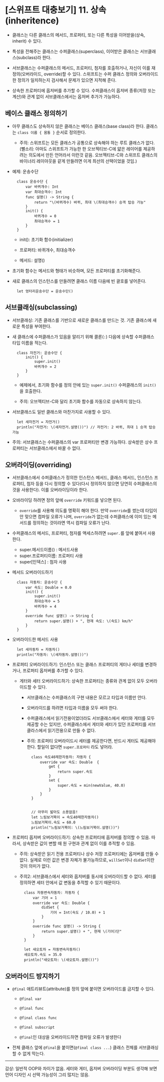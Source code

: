 # [스위프트 대충보기] 11. 상속(inheritence)

- 클래스는 다른 클래스의 메서드, 프로퍼티, 또는 다른 특성을 이어받을(상속, inherit) 수 있다.

- 특성을 전해주는 클래스는 수퍼클래스(superclass), 이어받은 클래스는 서브클래스(subclass)라 한다.

- 서브클래스는 수퍼클래스의 메서드, 프로퍼티, 첨자를 호출하거나, 자신이 이를 재정의(오버라이드, override)할 수 있다. 스위프트는 수퍼 클래스 정의와 오버라이드한 정의가 일치하는지 검사해서 문제가 있으면 지적해 준다.

- 상속한 프로퍼티에 옵저버를 추가할 수 있다. 수퍼클래스이 옵저버 종류(저장 또는 계산)와 관계 없이 서브클래스에서는 옵저버 추가가 가능하다.

## 베이스 클래스 정의하기

- 아무 클래스도 상속하지 않은 클래스는 베이스 클래스(base class)라 한다. 클래스는 `class 이름 { 몸통 }` 순서로 정의한다.

	- 주의: 스위프트는 모든 클래스가 공통으로 상속해야 하는 루트 클래스가 없다. (뻘소리: 아마도 스위프트가 가능한 한 오브젝티브-C에 얇은 레이어를 제공하려는 의도에서 만든 언어라서 이런것 같음. 오브젝티브-C와 스위프트 클래스의 바이너리 레이아웃을 같게 만들려면 이게 최선의 선택이었을 것임.)

- 예제: 운송수단

        class 운송수단 {
            var 바퀴개수: Int
            var 최대승객수: Int
            func 설명() -> String {
                return "\(바퀴개수) 바퀴, 최대 \(최대승객수) 승객 탑승 가능"
            }
            init() {
                바퀴개수 = 0
                최대승객수 = 1
            }
        }

	- init(): 초기화 함수(initializer)

	- 프로퍼티: 바퀴개수, 최대승객수

	- 메서드: 설명()

- 초기화 함수는 메서드와 형태가 비슷하며, 모든 프로퍼티를 초기화해준다.

- 새로 클래스의 인스턴스를 만들려면 클래스 이름 다음에 빈 괄호를 넣어준다.

		let 엉터리운송수단 = 운송수단()

## 서브클래싱(subclassing)

- 서브클래싱: 기존 클래스를 기반으로 새로운 클래스를 만드는 것. 기존 클래스에 새로운 특성을 부여한다.

- 새 클래스에 수퍼클래스가 있음을 알리기 위해 콜론(`:`) 다음에 상속할 수퍼클래스 타입 이름을 적는다.

		class 자전거: 운송수단 {
        	init() {
            	super.init()
                바퀴개수 = 2
            }
        }

	- 예제에서, 초기화 함수를 정의 안에 있는 `super.init()` 수퍼클래스의 `init()`을 호출한다.

	- 주의: 오브젝티브-C와 달리 초기화 함수를 자동으로 상속하지 않는다.

- 서브클래스도 일반 클래스와 마찬가지로 사용할 수 있다.

        let 새자전거 = 자전거()
        println("자전거: \(새자전거.설명())") // 자전거: 2 바퀴, 최대 1 승객 탑승 가능

- 주의: 서브클래스는 수퍼클래스의 var 프로퍼티만 변경 가능하다. 상속받은 상수 프로퍼티는 서브클래스에서 바꿀 수 없다.

## 오버라이딩(overriding)

- 서브클래스에서 수퍼클래스가 정의한 인스턴스 메서드, 클래스 메서드, 인스턴스 프로퍼티, 첨자 등을 다시 정의할 수 있다(다시 정의하지 않으면 당연히 수퍼클래스의 것을 사용한다). 이를 오버라이딩이라 한다.

- 오바라이딩 하려면 정의 앞에 `override` 키워드를 넣으면 된다.

	- `override`를 사용해 의도를 명확히 해야 한다. 만약 `override`를 썼는데 타입이 안 맞으면 컴파일 오류가 나며, `override`가 없는데 수퍼클래스에 이미 있는 메서드를 정의하는 것이라면 역시 컴파일 오류가 난다.

- 수퍼클래스의 메서드, 프로퍼티, 첨자를 액세스하려면 `super.`를 앞에 붙여서 사용한다.

	- super.메서드이름() : 메서드사용
	- super.프로퍼티이름: 프로퍼티 사용
	- super[인덱스] : 첨자 사용

- 메서드 오버라이드하기

        class 자동차: 운송수단 {
            var 속도: Double = 0.0
            init() {
                super.init()
                최대승객수 = 5
                바퀴개수 = 4
            }
            override func 설명() -> String {
                return super.설명() + ", 현재 속도: \(속도) km/h"
            }
        }

- 오버라이드한 메서드 사용

        let 새자동차 = 자동차()
        println("자동차: \(새자동차.설명())")

- 프로퍼티 오버라이드하기: 인스턴스 또는 클래스 프로퍼티의 게터나 세터를 변경하거나, 프로퍼티 옵저버를 추가할 수 있다.

	- 게터와 세터 오버라이드하기: 상속한 프로퍼티는 종류와 관계 없이 모두 오버라이드할 수 있다.

		- 서브클래스는 수퍼클래스의 구현 내용은 모르고 타입과 이름만 안다.

		- 오버라이드를 하려면 타입과 이름을 모두 써야 한다.

		- 수퍼클래스에서 읽기전용이었더라도 서브클래스에서 세터와 게터를 모두 제공할 수는 있지만, 수퍼클래스에서 게터와 세터가 있던 프로퍼티를 서브클라스에서 읽기전용으로 만들 수 없다.

		- 주의: 프로퍼티 오버라이드시 세터를 제공한다면, 반드시 게터도 제공해야 한다. 할일이 없다면 `super.프로퍼티` 라도 넣어라.

                class 속도40제한자동차: 자동차 {
                    override var 속도: Double  {
                        get {
                            return super.속도
                        }
                        set {
                            super.속도 = min(newValue, 40.0)
                        }
                    }
                }


				// 아무리 밟아도 소용없음!
                let 느림보거북이 = 속도40제한자동차()
                느림보거북이.속도 = 60.0
                println("느림보거북이: \(느림보거북이.설명())")

- 프로퍼티 옵저버 오버라이드하기: 상속한 프로퍼티에 옵저버를 정의할 수 있음. 따라서, 상속받은 값이 변할 때 원 구현과 관계 없이 이를 추적할 수 있음.

	- 주의: 상속받은 읽기 전용 프로퍼티나 상수 저장 프로퍼티에는 옵저버를 만들 수 없다. 실제로 이런 값은 변경 자체가 불가능하므로, `willSet`이나 `didSet`이란 것이 의미가 없다.
	- 주의2: 서브클래스에서 세터와 옵저버를 동시에 오버라이드할 수 없다. 세터를 정의하면 세터 안에서 값 변동을 추적할 수 있기 때문이다.

            class 자동변속자동차: 자동차 {
                var 기어 = 1
                override var 속도: Double {
                    didSet {
                        기어 = Int(속도 / 10.0) + 1
                    }
                }
                override func 설명() -> String {
                    return super.설명() + ", 현재 \(기어)단"
                }
            }

            let 새오토차 = 자동변속자동차()
            새오토차.속도 = 35.0
            println("새오토차: \(새오토차.설명())")

## 오버라이드 방지하기

- `@final` 애트리뷰트(attribute)를 정의 앞에 붙이면 오버라이드를 금지할 수 있다.

	- `@final var`

	- `@final func`

	- `@final class func`

	- `@final subscript`

	- `@final`인 대상을 오버라이드하면 컴파일 오류가 발생한다

- 전체 클래스 앞에 `@final`을 붙이면(`@final class ...`) 클래스 전체를 서브클래싱 할 수 없게 막는다.

---
감상: 일반적 OOP와 차이가 없음. 세터와 게터, 옵저버 오버라이딩 부분도 생각해 보면 언어 디자인 시 선택 가능성이 그리 많지는 않음. 
